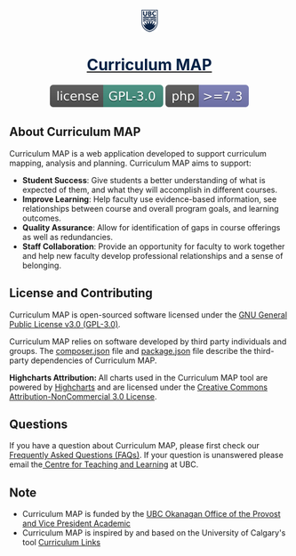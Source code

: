 <p align="center">
    <a href="https://curriculum.ok.ubc.ca/" target="_blank">
        <img src="public\img\UBC-logo-2018-crest-blue-rgb72-resized.png"> 
        <strong style="color:#002145" ><h1  align="center">Curriculum MAP</h1></strong>
    </a>
</p>

<p align="center">
    <a href="https://github.com/bohuie/curriculum/blob/master/LICENSE.md"><img src="public\img\readme\license-gpl-flatsvg.svg" alt="License"></a>
    <a href="https://www.php.net/"><img src="public\img\readme\php-require.svg" alt="PHP Version Require"></a>
</p>

## About Curriculum MAP

Curriculum MAP is a web application developed to support curriculum mapping, analysis and planning. Curriculum MAP aims to support:

- <strong>Student Success</strong>: Give students a better understanding of what is expected of them, and what they will accomplish in different courses. 
- <strong>Improve Learning</strong>: Help faculty use evidence-based information, see relationships between course and overall program goals, and learning outcomes. 
- <strong>Quality Assurance</strong>: Allow for identification of gaps in course offerings as well as redundancies. 
- <strong>Staff Collaboration</strong>: Provide an opportunity for faculty to work together and help new faculty develop professional relationships and a sense of belonging. 

## License and Contributing

Curriculum MAP is open-sourced software licensed under the [GNU General Public License v3.0 (GPL-3.0)]("https://github.com/bohuie/curriculum/blob/master/LICENSE.md").

Curriculum MAP relies on software developed by third party individuals and groups. The <a href="https://github.com/bohuie/curriculum/blob/master/composer.json">composer.json</a> file and <a href="https://github.com/bohuie/curriculum/blob/master/package.json">package.json</a> file describe the third-party dependencies of Curriculum MAP. 

<strong>Highcharts Attribution: </strong>All charts used in the Curriculum MAP tool are powered by <a href="https://www.highcharts.com/">Highcharts</a> and are licensed under the <a href="https://creativecommons.org/licenses/by-nc/3.0/">Creative Commons Attribution-NonCommercial 3.0 License</a>.

## Questions
If you have a question about Curriculum MAP, please first check our <a href="https://curriculum.ok.ubc.ca/faq">Frequently Asked Questions (FAQs)</a>. If your question is unanswered please email the<a href="mailto:ctl.helpdesk@ubc.ca?subject=Curriculum MAP: Question"> Centre for Teaching and Learning</a> at UBC. 

## Note
- Curriculum MAP is funded by the <a href="http://provost.ok.ubc.ca/">UBC Okanagan Office of the Provost and Vice President Academic</a>
- Curriculum MAP is inspired by and based on the University of Calgary's tool <a href="https://taylorinstitute.ucalgary.ca/curriculum-links">Curriculum Links</a>


